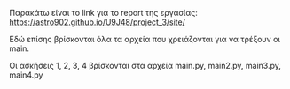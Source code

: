 Παρακάτω είναι το link για το report της εργασίας:
https://astro902.github.io/U9J48/project_3/site/

Εδώ επίσης βρίσκονται όλα τα αρχεία που χρειάζονται για να τρέξουν οι main.

Οι ασκήσεις 1, 2, 3, 4 βρίσκονται στα αρχεία  main.py, main2.py, main3.py, main4.py
